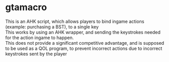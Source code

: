 # gtamacro
This is an AHK script, which allows players to bind ingame actions (example: purchasing a BST), to a single key<br>This works by using an AHK wrapper, and sending the keystrokes needed for the action ingame to happen. <br>This does not provide a significant competitive advantage, and is supposed to be used as a QOL program, to prevent incorrect actions due to incorrect keystrokes sent by the player